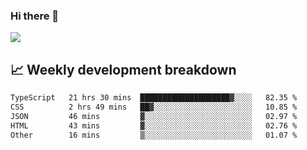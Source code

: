### Hi there 👋
<img align="center" src="https://github-readme-stats.vercel.app/api?username=Tumao727&show_icons=true&hide_title=true&theme=dracula" />


## 📈 Weekly development breakdown
<!--START_SECTION:waka-->

```txt
TypeScript   21 hrs 30 mins  ████████████████████▓░░░░   82.35 %
CSS          2 hrs 49 mins   ██▓░░░░░░░░░░░░░░░░░░░░░░   10.85 %
JSON         46 mins         ▓░░░░░░░░░░░░░░░░░░░░░░░░   02.97 %
HTML         43 mins         ▓░░░░░░░░░░░░░░░░░░░░░░░░   02.76 %
Other        16 mins         ▒░░░░░░░░░░░░░░░░░░░░░░░░   01.07 %
```

<!--END_SECTION:waka-->